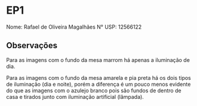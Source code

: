 # EP1

Nome: Rafael de Oliveira Magalhães
N° USP: 12566122

## Observações

Para as imagens com o fundo da mesa marrom há apenas a iluminação de dia.

Para as imagens com o fundo da mesa amarela e pia preta há os dois tipos de iluminação (dia e noite), porém a diferença é um pouco menos evidente do que as imagens com o azulejo branco pois são fundos de dentro de casa e tirados junto com iluminação artificial (lâmpada). 
